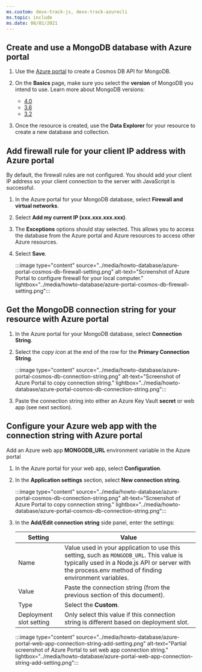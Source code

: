 ```yaml
---
ms.custom: devx-track-js, devx-track-azurecli
ms.topic: include
ms.date: 08/02/2021
---
```


## Create and use a MongoDB database with Azure portal 

1. Use the [Azure portal](https://ms.portal.azure.com/#create/Microsoft.DocumentDB) to create a Cosmos DB API for MongoDB. 
2. On the **Basics** page, make sure you select the **version** of MongoDB you intend to use. Learn more about MongoDB versions:
   * [4.0](/azure/cosmos-db/mongodb-feature-support-40) 
   * [3.6](/azure/cosmos-db/mongodb-feature-support-36)
   * [3.2](/azure/cosmos-db/mongodb-feature-support)

3. Once the resource is created, use the **Data Explorer** for your resource to create a new database and collection. 

## Add firewall rule for your client IP address with Azure portal

By default, the firewall rules are not configured. You should add your client IP address so your client connection to the server with JavaScript is successful.
1. In the Azure portal for your MongoDB database, select **Firewall and virtual networks**.
2. Select **Add my current IP (xxx.xxx.xxx.xxx)**. 
3. The **Exceptions** options should stay selected. This allows you to access the database from the Azure portal and Azure resources to access other Azure resources.  
4. Select **Save**.

    :::image type="content" source="../media/howto-database/azure-portal-cosmos-db-firewall-setting.png" alt-text="Screenshot of Azure Portal to configure firewall for your local computer." lightbox="../media/howto-database/azure-portal-cosmos-db-firewall-setting.png":::

## Get the MongoDB connection string for your resource with Azure portal

1. In the Azure portal for your MongoDB database, select **Connection String**.
2. Select the _copy icon_ at the end of the row for the **Primary Connection String**.

    :::image type="content" source="../media/howto-database/azure-portal-cosmos-db-connection-string.png" alt-text="Screenshot of Azure Portal to copy connection string." lightbox="../media/howto-database/azure-portal-cosmos-db-connection-string.png":::

3. Paste the connection string into either an Azure Key Vault **secret** or web app (see next section). 

## Configure your Azure web app with the connection string with Azure portal

Add an Azure web app **MONGODB_URL** environment variable in the Azure portal

1. In the Azure portal for your web app, select **Configuration**.
2. In the **Application settings** section, select **New connection string**.

    :::image type="content" source="../media/howto-database/azure-portal-cosmos-db-connection-string.png" alt-text="Screenshot of Azure Portal to copy connection string." lightbox="../media/howto-database/azure-portal-cosmos-db-connection-string.png":::

3. In the **Add/Edit connection string** side panel, enter the settings:

   |Setting|Value|
   |--|--|
   |Name|Value used in your application to use this setting, such as `MONGODB_URL`. This value is typically used in a Node.js API or server with the process.env method of finding environment variables.|
   |Value|Paste the connection string (from the previous section of this document).|
   |Type|Select the **Custom**.|
   |Deployment slot setting|Only select this value if this connection string is different based on deployment slot.|

    :::image type="content" source="../media/howto-database/azure-portal-web-app-connection-string-add-setting.png" alt-text="Partial screenshot of Azure Portal to set web app connection string." lightbox="../media/howto-database/azure-portal-web-app-connection-string-add-setting.png":::

   
